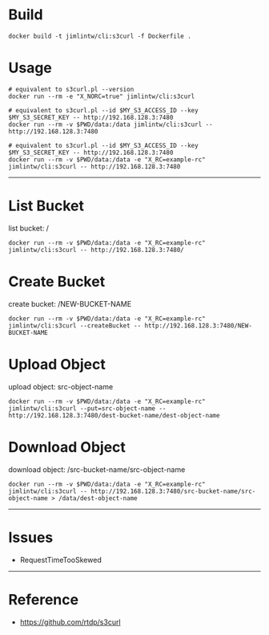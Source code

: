 # Build

```
docker build -t jimlintw/cli:s3curl -f Dockerfile .
```

# Usage

```
# equivalent to s3curl.pl --version
docker run --rm -e "X_NORC=true" jimlintw/cli:s3curl

# equivalent to s3curl.pl --id $MY_S3_ACCESS_ID --key $MY_S3_SECRET_KEY -- http://192.168.128.3:7480
docker run --rm -v $PWD/data:/data jimlintw/cli:s3curl -- http://192.168.128.3:7480

# equivalent to s3curl.pl --id $MY_S3_ACCESS_ID --key $MY_S3_SECRET_KEY -- http://192.168.128.3:7480
docker run --rm -v $PWD/data:/data -e "X_RC=example-rc" jimlintw/cli:s3curl -- http://192.168.128.3:7480
```

---

# List Bucket

list bucket: /

```
docker run --rm -v $PWD/data:/data -e "X_RC=example-rc" jimlintw/cli:s3curl -- http://192.168.128.3:7480/
```

# Create Bucket

create bucket: /NEW-BUCKET-NAME

```
docker run --rm -v $PWD/data:/data -e "X_RC=example-rc" jimlintw/cli:s3curl --createBucket -- http://192.168.128.3:7480/NEW-BUCKET-NAME
```

# Upload Object

upload object: src-object-name

```
docker run --rm -v $PWD/data:/data -e "X_RC=example-rc" jimlintw/cli:s3curl --put=src-object-name -- http://192.168.128.3:7480/dest-bucket-name/dest-object-name
```

# Download Object

download object: /src-bucket-name/src-object-name

```
docker run --rm -v $PWD/data:/data -e "X_RC=example-rc" jimlintw/cli:s3curl -- http://192.168.128.3:7480/src-bucket-name/src-object-name > /data/dest-object-name
```

---

# Issues

* RequestTimeTooSkewed

---

# Reference

* https://github.com/rtdp/s3curl
